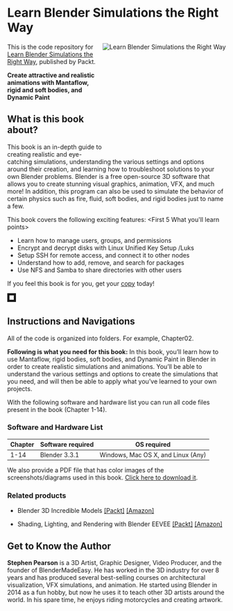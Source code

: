# Learn Blender Simulations the Right Way

<a href="https://www.packtpub.com/product/learn-blender-simulations-the-right-way/9781803234151"><img src="https://static.packt-cdn.com/products/9781803234151/cover/smaller" alt="Learn Blender Simulations the Right Way" height="256px" align="right"></a>

This is the code repository for [Learn Blender Simulations the Right Way](https://www.packtpub.com/product/learn-blender-simulations-the-right-way/9781803234151), published by Packt.

**Create attractive and realistic animations with Mantaflow, rigid and soft bodies, and Dynamic Paint**

## What is this book about?
This book is an in-depth guide to creating realistic and eye-catching simulations, understanding the various settings and options around their creation, and learning how to troubleshoot solutions to your own Blender problems. Blender is a free open-source 3D software that allows you to create stunning visual graphics, animation, VFX, and much more! In addition, this program can also be used to simulate the behavior of certain physics such as fire, fluid, soft bodies, and rigid bodies just to name a few.

This book covers the following exciting features: <First 5 What you'll learn points>
* Learn how to manage users, groups, and permissions
* Encrypt and decrypt disks with Linux Unified Key Setup /Luks
* Setup SSH for remote access, and connect it to other nodes
* Understand how to add, remove, and search for packages
* Use NFS and Samba to share directories with other users

If you feel this book is for you, get your [copy](https://www.amazon.com/dp/1803234156) today!

<a href="https://www.packtpub.com/?utm_source=github&utm_medium=banner&utm_campaign=GitHubBanner"><img src="https://raw.githubusercontent.com/PacktPublishing/GitHub/master/GitHub.png" 
alt="https://www.packtpub.com/" border="5" /></a>


## Instructions and Navigations
All of the code is organized into folders. For example, Chapter02.


**Following is what you need for this book:**
In this book, you’ll learn how to use Mantaflow, rigid bodies, soft bodies, and Dynamic Paint in Blender in order to create realistic simulations and animations. You’ll be able to understand the various settings and options to create the simulations that you need, and will then be able to apply what you’ve learned to your own projects.

With the following software and hardware list you can run all code files present in the book (Chapter 1-14).

### Software and Hardware List

| Chapter  | Software required                   | OS required                        |
| -------- | ------------------------------------| -----------------------------------|
| 1-14        | Blender 3.3.1                    | Windows, Mac OS X, and Linux (Any) |


We also provide a PDF file that has color images of the screenshots/diagrams used in this book. [Click here to download it](https://packt.link/gEo3u).


### Related products <Other books you may enjoy>
* Blender 3D Incredible Models [[Packt]](https://www.packtpub.com/product/blender-3d-incredible-models/9781801817813) [[Amazon]](https://www.amazon.com/dp/1801817812)

* Shading, Lighting, and Rendering with Blender EEVEE [[Packt]](https://www.packtpub.com/product/shading-lighting-and-rendering-with-blender-eevee/9781803230962) [[Amazon]](https://www.amazon.com/dp/1803230967)

## Get to Know the Author
**Stephen Pearson**
is a 3D Artist, Graphic Designer, Video Producer, and the founder of BlenderMadeEasy. He has worked in the 3D industry for over 8 years and has produced several best-selling courses on architectural visualization, VFX simulations, and animation. He started using Blender in 2014 as a fun hobby, but now he uses it to teach other 3D artists around the world. In his spare time, he enjoys riding motorcycles and creating artwork.

